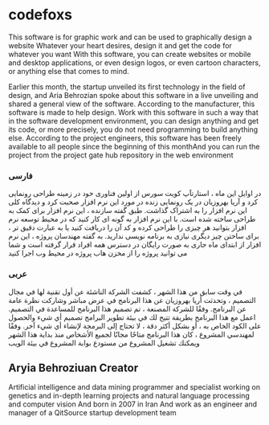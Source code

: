 # codefoxs
This software is for graphic work and can be used to graphically design a website Whatever your heart desires, design it and get the code for whatever you want With this software, you can create websites or mobile and desktop applications, or even design logos, or even cartoon characters, or anything else that comes to mind.

Earlier this month, the startup unveiled its first technology in the field of design, and Aria Behrozian spoke about this software in a live unveiling and shared a general view of the software.
According to the manufacturer, this software is made to help design. Work with this software in such a way that in the software development environment, you can design anything and get its code, or more precisely, you do not need programming to build anything else.
According to the project engineers, this software has been freely available to all people since the beginning of this monthAnd you can run the project from the project gate hub repository in the web environment


### فارسی
در اوایل این ماه ، استارتآپ کویت سورس از اولین فناوری خود در زمینه طراحی رونمایی کرد و آریا بهروزیان در یک رونمایی زنده در مورد این نرم افزار صحبت کرد و دیدگاه کلی این نرم افزار را به اشتراک گذاشت.
طبق گفته سازنده ، این نرم افزار برای کمک به طراحی ساخته شده است. با این نرم افزار به گونه ای کار کنید که در محیط توسعه نرم افزار بتوانید هر چیزی را طراحی کرده و کد آن را دریافت کنید یا به عبارت دقیق تر ، برای ساختن چیز دیگری نیازی به برنامه نویسی ندارید.
به گفته مهندسان پروژه ، این نرم افزار از ابتدای ماه جاری به صورت رایگان در دسترس همه افراد قرار گرفته است و شما می توانید پروژه را از مخزن هاب پروژه در محیط وب اجرا
کنید

### عربی
في وقت سابق من هذا الشهر ، كشفت الشركة الناشئة عن أول تقنية لها في مجال التصميم ، وتحدثت أريا بهروزيان عن هذا البرنامج في عرض مباشر وشاركت نظرة عامة عن البرنامج. وفقًا للشركة المصنعة ، تم تصميم هذا البرنامج للمساعدة في التصميم. اعمل مع هذا البرنامج بطريقة تتيح لك في بيئة تطوير البرامج تصميم أي شيء والحصول على الكود الخاص به ، أو بشكل أكثر دقة ، لا تحتاج إلى البرمجة لإنشاء أي شيء آخر. وفقًا لمهندسي المشروع ، كان هذا البرنامج متاحًا مجانًا لجميع الأشخاص منذ بداية هذا الشهر ويمكنك تشغيل المشروع من مستودع بوابة المشروع في بيئة الويب



## Aryia Behroziuan Creator
Artificial intelligence and data mining programmer and specialist working on genetics and in-depth learning projects and natural language processing and computer vision And 
born in 2007 in Iran And work as an engineer and manager of a QitSource startup development team
